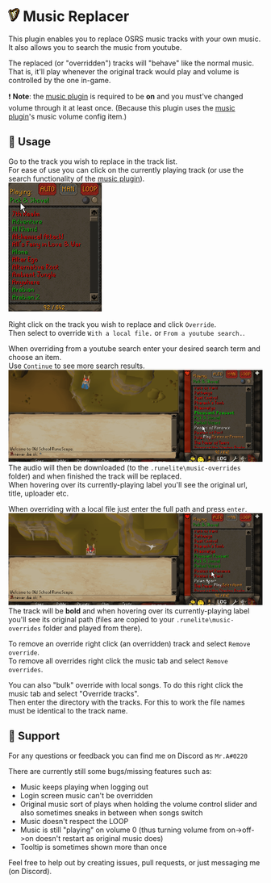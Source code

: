# ![icon](./icon.png) Music Replacer 
 This plugin enables you to replace OSRS music tracks with your own music.
 It also allows you to search the music from youtube.  

The replaced (or "overridden") tracks will "behave" like the normal music. That is, it'll play whenever the original track would play and volume is controlled by the one in-game.
  
❗ **Note**: the [music plugin] is required to be **on** and you must've changed volume through it at least once.
(Because this plugin uses the [music plugin]'s music volume config item.)
 
 ## 💁 Usage
 Go to the track you wish to replace in the track list.  
 For ease of use you can click on the currently playing track 
 (or use the search functionality of the [music plugin](https://github.com/runelite/runelite/wiki/Music#music-plugin-configuration)).  
![](./demo-data/jump-to-track.gif)

 Right click on the track you wish to replace and click `Override`.  
 Then select to override `With a local file.` or `From a youtube search.`.
 
 When overriding from a youtube search enter your desired search term and choose an item.  
 Use `Continue` to see more search results.  
 ![](./demo-data/override-from-youtube-search.gif)  
 The audio will then be downloaded (to the `.runelite\music-overrides` folder) and when finished the track will be replaced.  
 When hovering over its currently-playing label you'll see the original url, title, uploader etc.
 
 When overriding with a local file just enter the full path and press `enter`.  
 ![](./demo-data/override-from-local.gif)  
 The track will be **bold** and when hovering over its currently-playing label you'll see its original path (files are copied to your `.runelite\music-overrides` folder and played from there).
 
 To remove an override right click (an overridden) track and select `Remove override`.  
 To remove all overrides right click the music tab and select `Remove overrides`.  
 
 You can also "bulk" override with local songs. To do this right click the music tab and select "Override tracks".  
 Then enter the directory with the tracks. For this to work the file names must be identical to the track name.
 
 ## 💌 Support
 For any questions or feedback you can find me on Discord as `Mr.A#0220`
 
 There are currently still some bugs/missing features such as:
 - Music keeps playing when logging out
 - Login screen music can't be overridden
 - Original music sort of plays when holding the volume control slider and also sometimes sneaks in between when songs switch
 - Music doesn't respect the LOOP
 - Music is still "playing" on volume 0 (thus turning volume from on->off->on doesn't restart as original music does)
 - Tooltip is sometimes shown more than once
  
 Feel free to help out by creating issues, pull requests, or just messaging me (on Discord).
 
 [music plugin]: https://github.com/runelite/runelite/wiki/Music#music-plugin-configuration